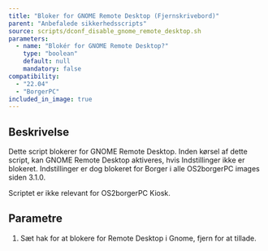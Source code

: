 ```yaml
---
title: "Bloker for GNOME Remote Desktop (Fjernskrivebord)"
parent: "Anbefalede sikkerhedsscripts"
source: scripts/dconf_disable_gnome_remote_desktop.sh
parameters:
  - name: "Blokér for GNOME Remote Desktop?"
    type: "boolean"
    default: null
    mandatory: false
compatibility:  
  - "22.04"
  - "BorgerPC"
included_in_image: true
---
```


## Beskrivelse
Dette script blokerer for GNOME Remote Desktop.
Inden kørsel af dette script, kan GNOME Remote Desktop aktiveres, hvis Indstillinger ikke er blokeret. 
Indstillinger er dog blokeret for Borger i alle OS2borgerPC images siden 3.1.0.

Scriptet er ikke relevant for OS2borgerPC Kiosk.

## Parametre
1. Sæt hak for at blokere for Remote Desktop i Gnome, fjern for at tillade.

